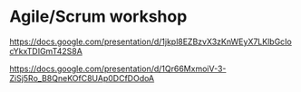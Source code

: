 # Agile/Scrum workshop

https://docs.google.com/presentation/d/1jkpl8EZBzvX3zKnWEyX7LKlbGcIocYkxTDIGmT42S8A

https://docs.google.com/presentation/d/1Qr66MxmoiV-3-ZiSj5Ro_B8QneKOfC8UAp0DCfDOdoA